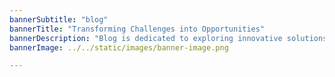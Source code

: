 ```yaml
---
bannerSubtitle: "blog"
bannerTitle: "Transforming Challenges into Opportunities"
bannerDescription: "Blog is dedicated to exploring innovative solutions and strategic insights that empower businesses to navigate obstacles and thrive in competitive landscapes. Through expert perspectives and real-world case studies, we uncover actionable strategies that transform adversity into avenues for growth, ensuring every challenge becomes a stepping stone towards success. Join us as we redefine consultancy with practical wisdom and visionary guidance. Your go-to resource for unlocking the potential within every business hurdle."
bannerImage: ../../static/images/banner-image.png

---
```

